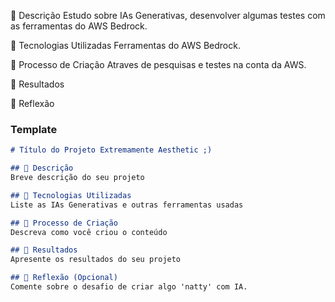 📒 Descrição
Estudo sobre IAs Generativas, desenvolver algumas testes com  as ferramentas do AWS Bedrock.

🤖 Tecnologias Utilizadas
Ferramentas do AWS Bedrock.

🧐 Processo de Criação
Atraves de pesquisas e testes na conta da AWS.

🚀 Resultados

💭 Reflexão

### Template

```markdown
# Título do Projeto Extremamente Aesthetic ;)

## 📒 Descrição
Breve descrição do seu projeto

## 🤖 Tecnologias Utilizadas
Liste as IAs Generativas e outras ferramentas usadas

## 🧐 Processo de Criação
Descreva como você criou o conteúdo

## 🚀 Resultados
Apresente os resultados do seu projeto

## 💭 Reflexão (Opcional)
Comente sobre o desafio de criar algo 'natty' com IA.
```
